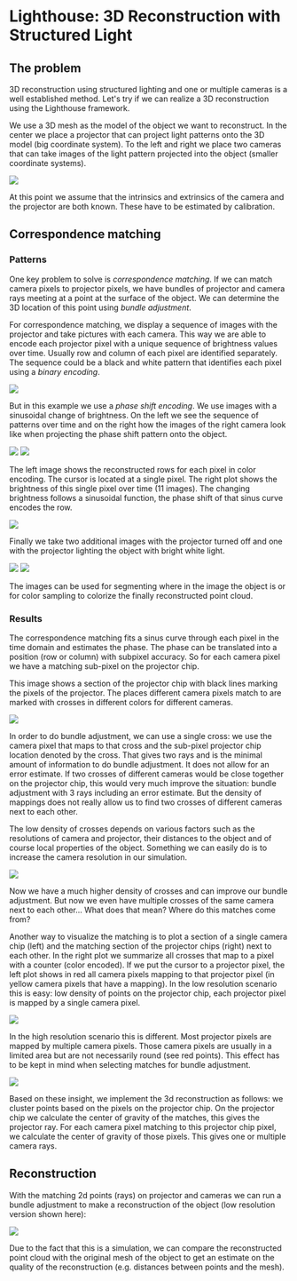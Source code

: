 # Lighthouse: 3D Reconstruction with Structured Light

## The problem

3D reconstruction using structured lighting and one or multiple cameras is a well established method. Let's try if we can realize a 3D reconstruction using the Lighthouse framework.

We use a 3D mesh as the model of the object we want to reconstruct. In the center we place a projector that can project light patterns onto the 3D model (big coordinate system). To the left and right we place two cameras that can take images of the light pattern projected into the object (smaller coordinate systems).

![](images/setup.png)

At this point we assume that the intrinsics and extrinsics of the camera and the projector are both known. These have to be estimated by calibration.

## Correspondence matching

### Patterns

One key problem to solve is *correspondence matching*. If we can match camera pixels to projector pixels, we have bundles of projector and camera rays meeting at a point at the surface of the object. We can determine the 3D location of this point using *bundle adjustment*.

For correspondence matching, we display a sequence of images with the projector and take pictures with each camera. This way we are able to encode each projector pixel with a unique sequence of brightness values over time. Usually row and column of each pixel are identified separately. The sequence could be a black and white pattern that identifies each pixel using a *binary encoding*.

![](images/pattern_binary.gif)

But in this example we use a *phase shift encoding*. We use images with a sinusoidal change of brightness. On the left we see the sequence of patterns over time and on the right how the images of the right camera look like when projecting the phase shift pattern onto the object.

![](images/pattern_phase.gif)
![](images/images.gif)

The left image shows the reconstructed rows for each pixel in color encoding. The cursor is located at a single pixel. The right plot shows the brightness of this single pixel over time (11 images). The changing brightness follows a sinusoidal function, the phase shift of that sinus curve encodes the row.

![](images/sine_fit.png)

Finally we take two additional images with the projector turned off and one with the projector lighting the object with bright white light.

![](images/image_black.png)
![](images/image_white.png)

The images can be used for segmenting where in the image the object is or for color sampling to colorize the finally reconstructed point cloud.

### Results

The correspondence matching fits a sinus curve through each pixel in the time domain and estimates the phase. The phase can be translated into a position (row or column) with subpixel accuracy. So for each camera pixel we have a matching sub-pixel on the projector chip.

This image shows a section of the projector chip with black lines marking the pixels of the projector. The places different camera pixels match to are marked with crosses in different colors for different cameras.

![](images/projector_low.png)

In order to do bundle adjustment, we can use a single cross: we use the camera pixel that maps to that cross and the sub-pixel projector chip location denoted by the cross. That gives two rays and is the minimal amount of information to do bundle adjustment. It does not allow for an error estimate. If two crosses of different cameras would be close together on the projector chip, this would very much improve the situation: bundle adjustment with 3 rays including an error estimate. But the density of mappings does not really allow us to find two crosses of different cameras next to each other.

The low density of crosses depends on various factors such as the resolutions of camera and projector, their distances to the object and of course local properties of the object. Something we can easily do is to increase the camera resolution in our simulation.

![](images/projector_high.png)

Now we have a much higher density of crosses and can improve our bundle adjustment. But now we even have multiple crosses of the same camera next to each other... What does that mean? Where do this matches come from?

Another way to visualize the matching is to plot a section of a single camera chip (left) and the matching section of the projector chips (right) next to each other. In the right plot we summarize all crosses that map to a pixel with a counter (color encoded). If we put the cursor to a projector pixel, the left plot shows in red all camera pixels mapping to that projector pixel (in yellow camera pixels that have a mapping). In the low resolution scenario this is easy: low density of points on the projector chip, each projector pixel is mapped by a single camera pixel.

![](images/matching_low.png)

In the high resolution scenario this is different. Most projector pixels are mapped by multiple camera pixels. Those camera pixels are usually in a limited area but are not necessarily round (see red points). This effect has to be kept in mind when selecting matches for bundle adjustment.

![](images/matching_high.png)

Based on these insight, we implement the 3d reconstruction as follows: we cluster points based on the pixels on the projector chip. On the projector chip we calculate the center of gravity of the matches, this gives the projector ray. For each camera pixel matching to this projector chip pixel, we calculate the center of gravity of those pixels. This gives one or multiple camera rays.

## Reconstruction

With the matching 2d points (rays) on projector and cameras we can run a bundle adjustment to make a reconstruction of the object (low resolution version shown here):

![](images/pointcloud_low.png)

Due to the fact that this is a simulation, we can compare the reconstructed point cloud with the original mesh of the object to get an estimate on the quality of the reconstruction (e.g. distances between points and the mesh).

